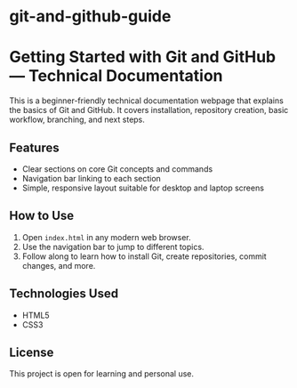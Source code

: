 # git-and-github-guide
# Getting Started with Git and GitHub — Technical Documentation

This is a beginner-friendly technical documentation webpage that explains the basics of Git and GitHub. It covers installation, repository creation, basic workflow, branching, and next steps.

## Features

- Clear sections on core Git concepts and commands  
- Navigation bar linking to each section  
- Simple, responsive layout suitable for desktop and laptop screens  

## How to Use

1. Open `index.html` in any modern web browser.  
2. Use the navigation bar to jump to different topics.  
3. Follow along to learn how to install Git, create repositories, commit changes, and more.

## Technologies Used

- HTML5  
- CSS3  

## License

This project is open for learning and personal use.
